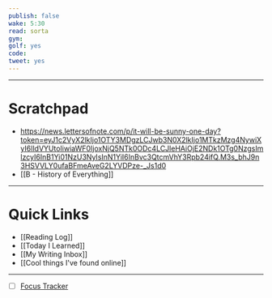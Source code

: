 ```yaml
---
publish: false
wake: 5:30
read: sorta
gym:
golf: yes
code:
tweet: yes
---
```

***
# Scratchpad
- https://news.lettersofnote.com/p/it-will-be-sunny-one-day?token=eyJ1c2VyX2lkIjo1OTY3MDgzLCJwb3N0X2lkIjo1MTkzMzg4NywiXyI6IldVYUtoIiwiaWF0IjoxNjQ5NTk0ODc4LCJleHAiOjE2NDk1OTg0NzgsImlzcyI6InB1Yi01NzU3NyIsInN1YiI6InBvc3QtcmVhY3Rpb24ifQ.M3s_bhJ9n3HSVVLY0ufaBFmeAveG2LYVDPze-_Js1d0
- [[B - History of Everything]]



---
# Quick Links
- [[Reading Log]]
- [[Today I Learned]]
- [[My Writing Inbox]]
- [[Cool things I've found online]]

***
- [ ] [Focus Tracker](https://docs.google.com/spreadsheets/d/18ZL9CSRxE2z7pTKcaPGe3749GMO9Ov2UjVsRMQqShBk/edit#gid=696776801)